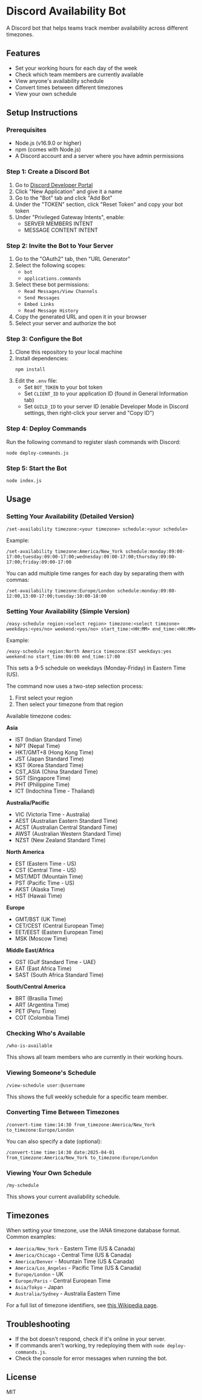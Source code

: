 # Discord Availability Bot

A Discord bot that helps teams track member availability across different timezones.

## Features

- Set your working hours for each day of the week
- Check which team members are currently available
- View anyone's availability schedule
- Convert times between different timezones
- View your own schedule

## Setup Instructions

### Prerequisites

- Node.js (v16.9.0 or higher)
- npm (comes with Node.js)
- A Discord account and a server where you have admin permissions

### Step 1: Create a Discord Bot

1. Go to [Discord Developer Portal](https://discord.com/developers/applications)
2. Click "New Application" and give it a name
3. Go to the "Bot" tab and click "Add Bot"
4. Under the "TOKEN" section, click "Reset Token" and copy your bot token
5. Under "Privileged Gateway Intents", enable:
   - SERVER MEMBERS INTENT
   - MESSAGE CONTENT INTENT

### Step 2: Invite the Bot to Your Server

1. Go to the "OAuth2" tab, then "URL Generator"
2. Select the following scopes:
   - `bot`
   - `applications.commands`
3. Select these bot permissions:
   - `Read Messages/View Channels`
   - `Send Messages`
   - `Embed Links`
   - `Read Message History`
4. Copy the generated URL and open it in your browser
5. Select your server and authorize the bot

### Step 3: Configure the Bot

1. Clone this repository to your local machine
2. Install dependencies:
   ```
   npm install
   ```
3. Edit the `.env` file:
   - Set `BOT_TOKEN` to your bot token
   - Set `CLIENT_ID` to your application ID (found in General Information tab)
   - Set `GUILD_ID` to your server ID (enable Developer Mode in Discord settings, then right-click your server and "Copy ID")

### Step 4: Deploy Commands

Run the following command to register slash commands with Discord:

```
node deploy-commands.js
```

### Step 5: Start the Bot

```
node index.js
```

## Usage

### Setting Your Availability (Detailed Version)

```
/set-availability timezone:<your timezone> schedule:<your schedule>
```

Example:
```
/set-availability timezone:America/New_York schedule:monday:09:00-17:00;tuesday:09:00-17:00;wednesday:09:00-17:00;thursday:09:00-17:00;friday:09:00-17:00
```

You can add multiple time ranges for each day by separating them with commas:

```
/set-availability timezone:Europe/London schedule:monday:09:00-12:00,13:00-17:00;tuesday:10:00-18:00
```

### Setting Your Availability (Simple Version)

```
/easy-schedule region:<select region> timezone:<select timezone> weekdays:<yes/no> weekend:<yes/no> start_time:<HH:MM> end_time:<HH:MM>
```

Example:
```
/easy-schedule region:North America timezone:EST weekdays:yes weekend:no start_time:09:00 end_time:17:00
```

This sets a 9-5 schedule on weekdays (Monday-Friday) in Eastern Time (US).

The command now uses a two-step selection process:
1. First select your region
2. Then select your timezone from that region

Available timezone codes: 

**Asia**
- IST (Indian Standard Time)
- NPT (Nepal Time)
- HKT/GMT+8 (Hong Kong Time)
- JST (Japan Standard Time)
- KST (Korea Standard Time)
- CST_ASIA (China Standard Time)
- SGT (Singapore Time)
- PHT (Philippine Time)
- ICT (Indochina Time - Thailand)

**Australia/Pacific**
- VIC (Victoria Time - Australia)
- AEST (Australian Eastern Standard Time)
- ACST (Australian Central Standard Time)
- AWST (Australian Western Standard Time)
- NZST (New Zealand Standard Time)

**North America**
- EST (Eastern Time - US)
- CST (Central Time - US)
- MST/MDT (Mountain Time)
- PST (Pacific Time - US)
- AKST (Alaska Time)
- HST (Hawaii Time)

**Europe**
- GMT/BST (UK Time)
- CET/CEST (Central European Time)
- EET/EEST (Eastern European Time)
- MSK (Moscow Time)

**Middle East/Africa**
- GST (Gulf Standard Time - UAE)
- EAT (East Africa Time)
- SAST (South Africa Standard Time)

**South/Central America**
- BRT (Brasilia Time)
- ART (Argentina Time)
- PET (Peru Time)
- COT (Colombia Time)

### Checking Who's Available

```
/who-is-available
```

This shows all team members who are currently in their working hours.

### Viewing Someone's Schedule

```
/view-schedule user:@username
```

This shows the full weekly schedule for a specific team member.

### Converting Time Between Timezones

```
/convert-time time:14:30 from_timezone:America/New_York to_timezone:Europe/London
```

You can also specify a date (optional):

```
/convert-time time:14:30 date:2025-04-01 from_timezone:America/New_York to_timezone:Europe/London
```

### Viewing Your Own Schedule

```
/my-schedule
```

This shows your current availability schedule.

## Timezones

When setting your timezone, use the IANA timezone database format. Common examples:

- `America/New_York` - Eastern Time (US & Canada)
- `America/Chicago` - Central Time (US & Canada)
- `America/Denver` - Mountain Time (US & Canada)
- `America/Los_Angeles` - Pacific Time (US & Canada)
- `Europe/London` - UK
- `Europe/Paris` - Central European Time
- `Asia/Tokyo` - Japan
- `Australia/Sydney` - Australia Eastern Time

For a full list of timezone identifiers, see [this Wikipedia page](https://en.wikipedia.org/wiki/List_of_tz_database_time_zones).

## Troubleshooting

- If the bot doesn't respond, check if it's online in your server.
- If commands aren't working, try redeploying them with `node deploy-commands.js`.
- Check the console for error messages when running the bot.

## License

MIT
